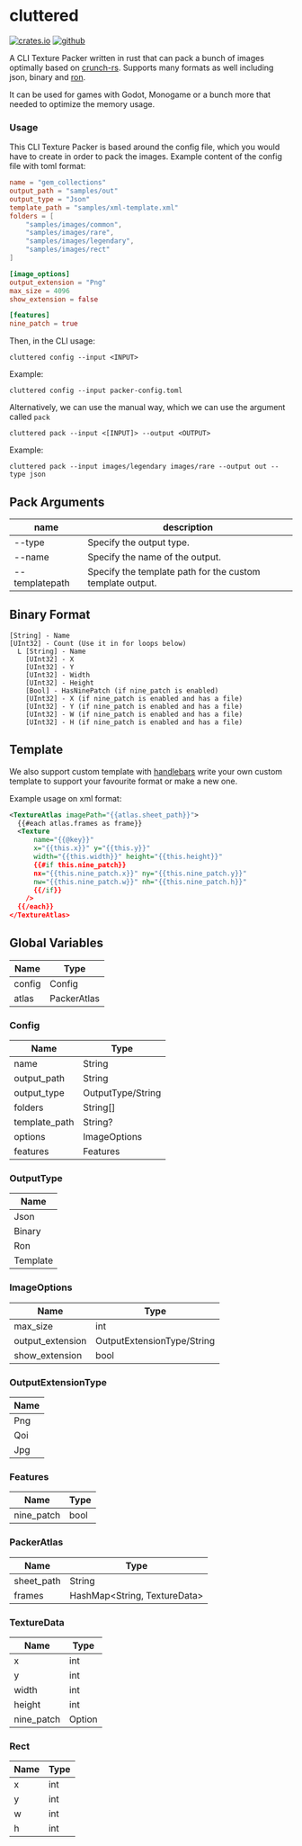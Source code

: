 # cluttered
[![crates.io][crates-svg]][crates-link] [![github][github-svg]][github-link]


A CLI Texture Packer written in rust that can pack a bunch of images optimally based on [crunch-rs](https://github.com/ChevyRay/crunch-rs). Supports many formats as well including json, binary and [ron](https://github.com/ron-rs/ron).

It can be used for games with Godot, Monogame or a bunch more that needed to optimize the memory usage.

### Usage
This CLI Texture Packer is based around the config file, which you would have to create in order to pack the images.
Example content of the config file with toml format:
```toml
name = "gem_collections"
output_path = "samples/out"
output_type = "Json"
template_path = "samples/xml-template.xml"
folders = [
    "samples/images/common",
    "samples/images/rare",
    "samples/images/legendary",
    "samples/images/rect"
]

[image_options]
output_extension = "Png"
max_size = 4096
show_extension = false

[features]
nine_patch = true
```
Then, in the CLI usage:

`cluttered config --input <INPUT>`

Example:

`cluttered config --input packer-config.toml`

Alternatively, we can use the manual way, which we can use the argument called `pack`


`cluttered pack --input <[INPUT]> --output <OUTPUT>`

Example:

`cluttered pack --input images/legendary images/rare --output out --type json`

## Pack Arguments

|name          |description|
|--------------|-----------|
|--type        |Specify the output type.
|--name        |Specify the name of the output.
|--templatepath|Specify the template path for the custom template output.

## Binary Format
```
[String] - Name
[UInt32] - Count (Use it in for loops below)
  L [String] - Name
    [UInt32] - X
    [UInt32] - Y
    [UInt32] - Width
    [UInt32] - Height
    [Bool] - HasNinePatch (if nine_patch is enabled)
    [UInt32] - X (if nine_patch is enabled and has a file)
    [UInt32] - Y (if nine_patch is enabled and has a file)
    [UInt32] - W (if nine_patch is enabled and has a file)
    [UInt32] - H (if nine_patch is enabled and has a file)
```

[crates-svg]: https://img.shields.io/crates/v/cluttered.svg
[github-svg]: https://img.shields.io/github/v/release/Terria-K/cluttered
[github-link]: https://github.com/Terria-K/cluttered/releases
[crates-link]: https://crates.io/crates/cluttered

## Template
We also support custom template with [handlebars](https://handlebarsjs.com/guide/block-helpers.html) write your own custom template to support your favourite format or make a new one.

Example usage on xml format:
```xml
<TextureAtlas imagePath="{{atlas.sheet_path}}">
  {{#each atlas.frames as frame}}
  <Texture 
      name="{{@key}}" 
      x="{{this.x}}" y="{{this.y}}" 
      width="{{this.width}}" height="{{this.height}}"
      {{#if this.nine_patch}}
      nx="{{this.nine_patch.x}}" ny="{{this.nine_patch.y}}"
      nw="{{this.nine_patch.w}}" nh="{{this.nine_patch.h}}"
      {{/if}}
    />
  {{/each}}
</TextureAtlas>
```

## Global Variables
|Name         |Type       |
|-------------|-----------|
|config       |Config
|atlas        |PackerAtlas


### Config

|Name         |Type       |
|-------------|-----------|
|name         |String
|output_path  |String
|output_type  |OutputType/String
|folders      |String[]
|template_path|String?
|options      |ImageOptions
|features     |Features

### OutputType
|Name         |
|-------------|
|Json         |
|Binary       |
|Ron          |
|Template     |


### ImageOptions
|Name             |Type |
|-----------------|-----|
|max_size         |int  |
|output_extension |OutputExtensionType/String 
|show_extension   |bool


### OutputExtensionType 
| Name |
|------|
|Png   |
|Qoi   |
|Jpg   |


### Features
|Name          |Type       |
|--------------|-----------|
|nine_patch    |bool

### PackerAtlas
|Name          |Type       |
|--------------|-----------|
|sheet_path    |String
|frames        |HashMap<String, TextureData>

### TextureData
|Name          |Type       |
|--------------|-----------|
|x             |int
|y             |int
|width         |int
|height        |int
|nine_patch    |Option<Rect>

### Rect
|Name          |Type       |
|--------------|-----------|
|x             |int
|y             |int
|w             |int
|h             |int

